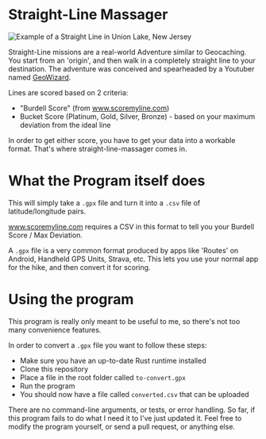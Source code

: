 # Straight-Line Massager
![Example of a Straight Line in Union Lake, New Jersey](https://i.imgur.com/2VsQcv6.png "Straight Line: Union Lake")

Straight-Line missions are a real-world Adventure similar to Geocaching. You start from an 'origin',
and then walk in a completely straight line to your destination. The adventure was conceived
and spearheaded by a Youtuber named [GeoWizard](https://www.youtube.com/c/GeoWizard).

Lines are scored based on 2 criteria:

* "Burdell Score" (from www.scoremyline.com)
* Bucket Score (Platinum, Gold, Silver, Bronze) - based on your maximum deviation from the ideal line

In order to get either score, you have to get your data into a workable format. That's where
straight-line-massager comes in.

# What the Program itself does
This will simply take a `.gpx` file and turn it into a `.csv` file of latitude/longitude pairs.

www.scoremyline.com requires a CSV in this format to tell you your Burdell Score / Max Deviation.

A `.gpx` file is a very common format produced by apps like 'Routes' on Android, Handheld GPS Units, Strava, etc.
This lets you use your normal app for the hike, and then convert it for scoring.

# Using the program
This program is really only meant to be useful to me, so there's not too many convenience
features.

In order to convert a `.gpx` file you want to follow these steps:

* Make sure you have an up-to-date Rust runtime installed
* Clone this repository
* Place a file in the root folder called `to-convert.gpx`
* Run the program
* You should now have a file called `converted.csv` that can be uploaded

There are no command-line arguments, or tests, or error handling. So far, if this program
fails to do what I need it to I've just updated it. Feel free to modify the program yourself,
or send a pull request, or anything else.